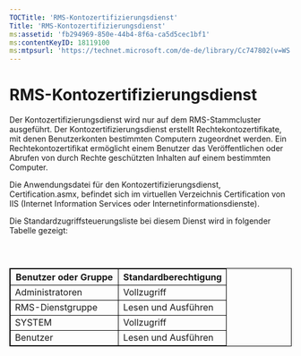 ```yaml
---
TOCTitle: 'RMS-Kontozertifizierungsdienst'
Title: 'RMS-Kontozertifizierungsdienst'
ms:assetid: 'fb294969-850e-44b4-8f6a-ca5d5cec1bf1'
ms:contentKeyID: 18119100
ms:mtpsurl: 'https://technet.microsoft.com/de-de/library/Cc747802(v=WS.10)'
---
```


RMS-Kontozertifizierungsdienst
==============================

Der Kontozertifizierungsdienst wird nur auf dem RMS-Stammcluster ausgeführt. Der Kontozertifizierungsdienst erstellt Rechtekontozertifikate, mit denen Benutzerkonten bestimmten Computern zugeordnet werden. Ein Rechtekontozertifikat ermöglicht einem Benutzer das Veröffentlichen oder Abrufen von durch Rechte geschützten Inhalten auf einem bestimmten Computer.

Die Anwendungsdatei für den Kontozertifizierungsdienst, Certification.asmx, befindet sich im virtuellen Verzeichnis Certification von IIS (Internet Information Services oder Internetinformationsdienste).

Die Standardzugriffsteuerungsliste bei diesem Dienst wird in folgender Tabelle gezeigt:

###  

 
<table style="border:1px solid black;">
<colgroup>
<col width="50%" />
<col width="50%" />
</colgroup>
<thead>
<tr class="header">
<th style="border:1px solid black;" >Benutzer oder Gruppe</th>
<th style="border:1px solid black;" >Standardberechtigung</th>
</tr>
</thead>
<tbody>
<tr class="odd">
<td style="border:1px solid black;">Administratoren</td>
<td style="border:1px solid black;">Vollzugriff</td>
</tr>
<tr class="even">
<td style="border:1px solid black;">RMS-Dienstgruppe</td>
<td style="border:1px solid black;">Lesen und Ausführen</td>
</tr>
<tr class="odd">
<td style="border:1px solid black;">SYSTEM</td>
<td style="border:1px solid black;">Vollzugriff</td>
</tr>
<tr class="even">
<td style="border:1px solid black;">Benutzer</td>
<td style="border:1px solid black;">Lesen und Ausführen</td>
</tr>
</tbody>
</table>
